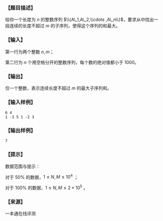 ### 【题目描述】

给你一个长度为 $n$ 的整数序列 $\\{A\_1,A\_2,\\cdots ,A\_n\\}$，要求从中找出一段连续的长度不超过 $m$ 的子序列，使得这个序列的和最大。

### 【输入】

第一行为两个整数 $n,m$；

第二行为 $n$ 个用空格分开的整数序列，每个数的绝对值都小于 $1000$。

### 【输出】

仅一个整数，表示连续长度不超过 $m$ 的最大子序列和。

### 【输入样例】

```
6 4
1 -3 5 1 -2 3
```

### 【输出样例】

```
7
```

### 【提示】

数据范围与提示：

对于 50% 的数据，$1≤N,M≤10^4$ ；

对于 100% 的数据，$1≤N,M≤2×10^5$ 。


 ### 【来源】

 一本通在线评测 